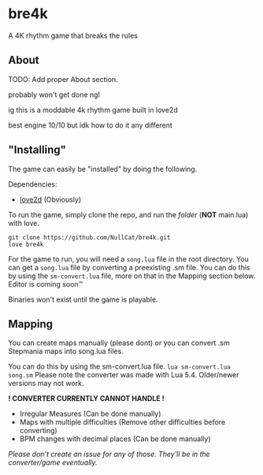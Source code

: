 # bre4k
A 4K rhythm game that breaks the rules

## About

TODO: Add proper About section.

probably won't get done ngl

ig this is a moddable 4k rhythm game built in love2d

best engine 10/10 but idk how to do it any different

## "Installing"
The game can easily be "installed" by doing the following.

Dependencies:
- [love2d](https://love2d.org) (Obviously)

To run the game, simply clone the repo, and run the *folder* (**NOT** main.lua) with love.
```
git clone https://github.com/NullCat/bre4k.git
love bre4k
```

For the game to run, you will need a `song.lua` file in the root directory.
You can get a `song.lua` file by converting a preexisting .sm file.
You can do this by using the `sm-convert.lua` file, more on that in the Mapping section below.
Editor is coming soon™

Binaries won't exist until the game is playable.

## Mapping
You can create maps manually (please dont) or you can convert .sm Stepmania maps into song.lua files.

You can do this by using the sm-convert.lua file.
`lua sm-convert.lua song.sm`
Please note the converter was made with Lua 5.4. Older/newer versions may not work.

**! CONVERTER CURRENTLY CANNOT HANDLE !**
- Irregular Measures (Can be done manually)
- Maps with multiple difficulties (Remove other difficulties before converting)
- BPM changes with decimal places (Can be done manually)

*Please don't create an issue for any of those. They'll be in the converter/game eventually.*
